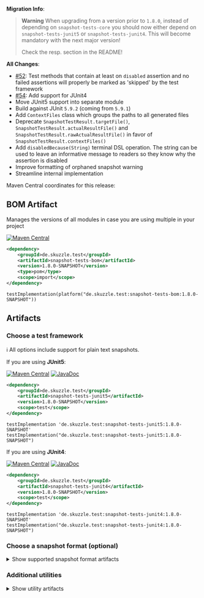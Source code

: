 **Migration Info**: 

> **Warning**
> When upgrading from a version prior to `1.8.0`, instead of depending on `snapshot-tests-core` you should now 
> either depend on `snapshot-tests-junit5` or `snapshot-tests-junit4`. 
> This will become mandatory with the next major version!
> 
> Check the resp. section in the README!

**All Changes**: 

* [#52](https://github.com/skuzzle/snapshot-tests/issues/52): Test methods that contain at least on `disabled` assertion and no failed assertions will properly be marked as 'skipped' by the test framework
* [#54](https://github.com/skuzzle/snapshot-tests/pull/54): Add support for JUnit4
* Move JUnit5 support into separate module
* Build against JUnit `5.9.2` (coming from `5.9.1`)
* Add `ContextFiles` class which groups the paths to all generated files
* Deprecate `SnapshotTestResult.targetFile()`, `SnapshotTestResult.actualResultFile()` and  `SnapshotTestResult.rawActualResultFile()` in favor of `SnapshotTestResult.contextFiles()`
* Add `disabledBecause(String)` terminal DSL operation. The string can be used to leave an informative message to readers so they know why the assertion is disabled
* Improve formatting of orphaned snapshot warning
* Streamline internal implementation


Maven Central coordinates for this release:

## BOM Artifact
Manages the versions of all modules in case you are using multiple in your project

[![Maven Central](https://img.shields.io/static/v1?label=MavenCentral&message=1.8.0-SNAPSHOT&color=blue)](https://search.maven.org/artifact/de.skuzzle.test/snapshot-tests-bom/1.8.0-SNAPSHOT/jar)

```xml
<dependency>
    <groupId>de.skuzzle.test</groupId>
    <artifactId>snapshot-tests-bom</artifactId>
    <version>1.8.0-SNAPSHOT</version>
    <type>pom</type>
    <scope>import</scope>
</dependency>
```

```
testImplementation(platform("de.skuzzle.test:snapshot-tests-bom:1.8.0-SNAPSHOT"))
```

## Artifacts

### Choose a test framework

ℹ️ All options include support for plain text snapshots.

If you are using **JUnit5**:

[![Maven Central](https://img.shields.io/static/v1?label=MavenCentral&message=1.8.0-SNAPSHOT&color=blue)](https://search.maven.org/artifact/de.skuzzle.test/snapshot-tests-junit5/1.8.0-SNAPSHOT/jar) [![JavaDoc](https://img.shields.io/static/v1?label=JavaDoc&message=1.8.0-SNAPSHOT&color=orange)](http://www.javadoc.io/doc/de.skuzzle.test/snapshot-tests-junit5/1.8.0-SNAPSHOT)

```xml
<dependency>
    <groupId>de.skuzzle.test</groupId>
    <artifactId>snapshot-tests-junit5</artifactId>
    <version>1.8.0-SNAPSHOT</version>
    <scope>test</scope>
</dependency>
```

```
testImplementation 'de.skuzzle.test:snapshot-tests-junit5:1.8.0-SNAPSHOT'
testImplementation("de.skuzzle.test:snapshot-tests-junit5:1.8.0-SNAPSHOT")
```

If you are using **JUnit4**:

[![Maven Central](https://img.shields.io/static/v1?label=MavenCentral&message=1.8.0-SNAPSHOT&color=blue)](https://search.maven.org/artifact/de.skuzzle.test/snapshot-tests-junit4/1.8.0-SNAPSHOT/jar) [![JavaDoc](https://img.shields.io/static/v1?label=JavaDoc&message=1.8.0-SNAPSHOT&color=orange)](http://www.javadoc.io/doc/de.skuzzle.test/snapshot-tests-junit4/1.8.0-SNAPSHOT)

```xml
<dependency>
    <groupId>de.skuzzle.test</groupId>
    <artifactId>snapshot-tests-junit4</artifactId>
    <version>1.8.0-SNAPSHOT</version>
    <scope>test</scope>
</dependency>
```

```
testImplementation 'de.skuzzle.test:snapshot-tests-junit4:1.8.0-SNAPSHOT'
testImplementation("de.skuzzle.test:snapshot-tests-junit4:1.8.0-SNAPSHOT")
```

### Choose a snapshot format (optional)
<details>
    <summary>Show supported snapshot format artifacts</summary>
    
If you want **JSON** based snapshots:

[![Maven Central](https://img.shields.io/static/v1?label=MavenCentral&message=1.8.0-SNAPSHOT&color=blue)](https://search.maven.org/artifact/de.skuzzle.test/snapshot-tests-jackson/1.8.0-SNAPSHOT/jar) [![JavaDoc](https://img.shields.io/static/v1?label=JavaDoc&message=1.8.0-SNAPSHOT&color=orange)](http://www.javadoc.io/doc/de.skuzzle.test/snapshot-tests-jackson/1.8.0-SNAPSHOT)

```xml
<dependency>
    <groupId>de.skuzzle.test</groupId>
    <artifactId>snapshot-tests-jackson</artifactId>
    <version>1.8.0-SNAPSHOT</version>
    <scope>test</scope>
</dependency>
```

```
testImplementation 'de.skuzzle.test:snapshot-tests-jackson:1.8.0-SNAPSHOT'
testImplementation("de.skuzzle.test:snapshot-tests-jackson:1.8.0-SNAPSHOT")
```

If you want **XML** based snapshots using jaxb and `javax.xml` legacy namespaces:

[![Maven Central](https://img.shields.io/static/v1?label=MavenCentral&message=1.8.0-SNAPSHOT&color=blue)](https://search.maven.org/artifact/de.skuzzle.test/snapshot-tests-jaxb/1.8.0-SNAPSHOT/jar) [![JavaDoc](https://img.shields.io/static/v1?label=JavaDoc&message=1.8.0-SNAPSHOT&color=orange)](http://www.javadoc.io/doc/de.skuzzle.test/snapshot-tests-jaxb/1.8.0-SNAPSHOT)

```xml
<dependency>
    <groupId>de.skuzzle.test</groupId>
    <artifactId>snapshot-tests-jaxb</artifactId>
    <version>1.8.0-SNAPSHOT</version>
    <scope>test</scope>
</dependency>
```

```
testImplementation 'de.skuzzle.test:snapshot-tests-jaxb:1.8.0-SNAPSHOT'
testImplementation("de.skuzzle.test:snapshot-tests-jaxb:1.8.0-SNAPSHOT")
```

If you want **XML** based snapshots using jaxb new `jakarta.xml` namespaces:

[![Maven Central](https://img.shields.io/static/v1?label=MavenCentral&message=1.8.0-SNAPSHOT&color=blue)](https://search.maven.org/artifact/de.skuzzle.test/snapshot-tests-jaxb-jakarta/1.8.0-SNAPSHOT/jar) [![JavaDoc](https://img.shields.io/static/v1?label=JavaDoc&message=1.8.0-SNAPSHOT&color=orange)](http://www.javadoc.io/doc/de.skuzzle.test/snapshot-tests-jaxb-jakarta/1.8.0-SNAPSHOT)

```xml
<dependency>
    <groupId>de.skuzzle.test</groupId>
    <artifactId>snapshot-tests-jaxb-jakarta</artifactId>
    <version>1.8.0-SNAPSHOT</version>
    <scope>test</scope>
</dependency>
```

```
testImplementation 'de.skuzzle.test:snapshot-tests-jaxb-jakarta:1.8.0-SNAPSHOT'
testImplementation("de.skuzzle.test:snapshot-tests-jaxb-jakarta:1.8.0-SNAPSHOT")
```

If you want **HTML** based snapshots:

[![Maven Central](https://img.shields.io/static/v1?label=MavenCentral&message=1.8.0-SNAPSHOT&color=blue)](https://search.maven.org/artifact/de.skuzzle.test/snapshot-tests-html/1.8.0-SNAPSHOT/jar) [![JavaDoc](https://img.shields.io/static/v1?label=JavaDoc&message=1.8.0-SNAPSHOT&color=orange)](http://www.javadoc.io/doc/de.skuzzle.test/snapshot-tests-html/1.8.0-SNAPSHOT)

```xml
<dependency>
    <groupId>de.skuzzle.test</groupId>
    <artifactId>snapshot-tests-html</artifactId>
    <version>1.8.0-SNAPSHOT</version>
    <scope>test</scope>
</dependency>
```

```
testImplementation 'de.skuzzle.test:snapshot-tests-html:1.8.0-SNAPSHOT'
testImplementation("de.skuzzle.test:snapshot-tests-html:1.8.0-SNAPSHOT")
```
</details>

### Additional utilities

<details>
    <summary>Show utility artifacts</summary>

Directory Params

[![Maven Central](https://img.shields.io/static/v1?label=MavenCentral&message=1.8.0-SNAPSHOT&color=blue)](https://search.maven.org/artifact/de.skuzzle.test/snapshot-tests-directory-params/1.8.0-SNAPSHOT/jar) [![JavaDoc](https://img.shields.io/static/v1?label=JavaDoc&message=1.8.0-SNAPSHOT&color=orange)](http://www.javadoc.io/doc/de.skuzzle.test/snapshot-tests-directory-params/1.8.0-SNAPSHOT)

```xml
<dependency>
    <groupId>de.skuzzle.test</groupId>
    <artifactId>snapshot-tests-directory-params</artifactId>
    <version>1.8.0-SNAPSHOT</version>
    <scope>test</scope>
</dependency>
```

```
testImplementation 'de.skuzzle.test:snapshot-tests-directory-params:1.8.0-SNAPSHOT'
testImplementation("de.skuzzle.test:snapshot-tests-directory-params:1.8.0-SNAPSHOT")
```

Object normalization (⚠️ Experimental⚠)

[![Maven Central](https://img.shields.io/static/v1?label=MavenCentral&message=1.8.0-SNAPSHOT&color=blue)](https://search.maven.org/artifact/de.skuzzle.test/snapshot-tests-normalize/1.8.0-SNAPSHOT/jar) [![JavaDoc](https://img.shields.io/static/v1?label=JavaDoc&message=1.8.0-SNAPSHOT&color=orange)](http://www.javadoc.io/doc/de.skuzzle.test/snapshot-tests-normalize/1.8.0-SNAPSHOT)

```xml
<dependency>
    <groupId>de.skuzzle.test</groupId>
    <artifactId>snapshot-tests-normalize</artifactId>
    <version>1.8.0-SNAPSHOT</version>
    <scope>test</scope>
</dependency>
```

```
testImplementation 'de.skuzzle.test:snapshot-tests-normalize:1.8.0-SNAPSHOT'
testImplementation("de.skuzzle.test:snapshot-tests-normalize:1.8.0-SNAPSHOT")
```
</details>